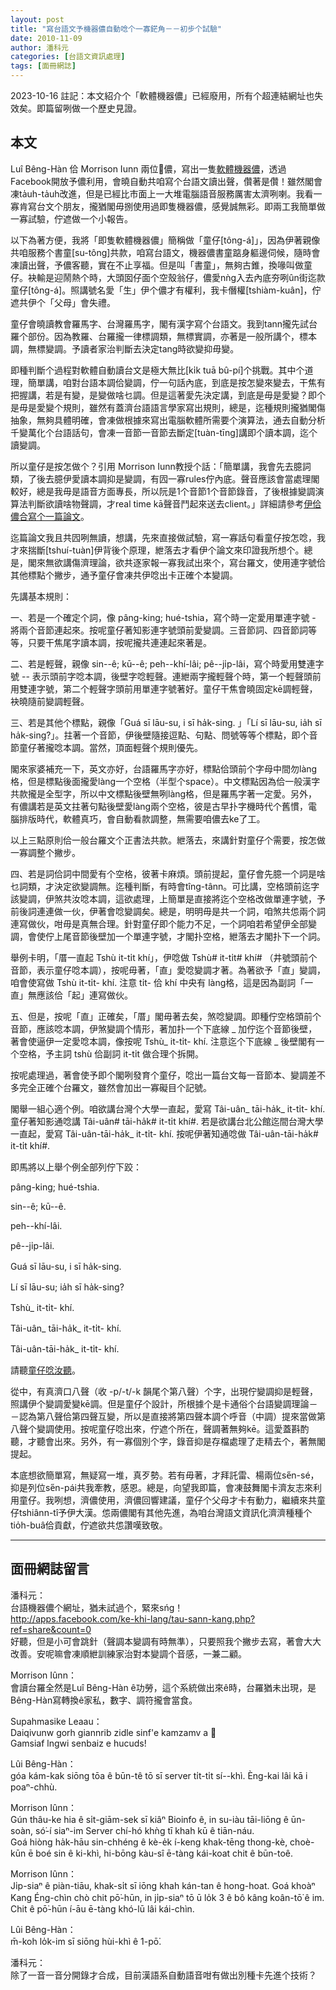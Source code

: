 ```yaml
---
layout: post
title: "寫台語文予機器儂自動唸个一寡鋩角－－初步个試驗"
date: 2010-11-09
author: 潘科元
categories: [台語文資訊處理]
tags: [面冊網誌]
---
```


2023-10-16 註記：本文紹介个「軟體機器儂」已經廢用，所有个超連結網址也失效矣。即篇留咧做一个歷史見證。

## 本文

Luî Bêng-Hàn 佮 Morrison Iunn 兩位𠢕儂，寫出一隻[軟體機器儂](https://apps.facebook.com/ke-khi-lang/tau-sann-kang.php?ref=share&count=0)，透過Facebook開放予儂利用，會曉自動共咱寫个台語文讀出聲，儹著是儹！雖然閣會凍ta̍uh-ta̍uh改進，但是已經比市面上一大堆電腦語音服務厲害太濟咧喇。我看一寡肯寫台文个朋友，攏猶閣毋捌使用過即隻機器儂，感覺誠無彩。即兩工我簡單做一寡試驗，佇遮做一个小報告。

以下為著方便，我將「即隻軟體機器儂」簡稱做「童仔[tông-á]」，因為伊著親像共咱服務个書童[su-tông]共款，咱寫台語文，機器儂書童踮身軀邊伺候，隨時會凍讀出聲，予儂客聽，實在不止享福。但是叫「書童」，無夠古錐，換喙叫做童仔。袂輸是迎鬧熱个時，大頭囡仔面个空殼翁仔，儂愛nǹg入去內底夯咧ûn街迄款童仔[tông-á]。照講號名愛「生」伊个儂才有權利，我卡僭權[tshiàm-kuân]，佇遮共伊个「父母」會失禮。

童仔會曉讀教會羅馬字、台灣羅馬字，閣有漢字寫个台語文。我到tann攏先試台羅个部份。因為教羅、台羅攏一律標調類，無標實調，亦著是一般所講个，標本調，無標變調。予讀者家治判斷去決定tang時欲變抑毋變。

即種判斷个過程對軟體自動讀台文是極大無比[ki̍k tuā bû-pí]个挑戰。其中个道理，簡單講，咱對台語本調佮變調，佇一句話內底，到底是按怎變來變去，干焦有把握講，若是有變，是變做啥乜調。但是這著愛先決定講，到底是毋是愛變？即个是毋是愛變个規則，雖然有蓋濟台語語言學家寫出規則，總是，迄種規則攏猶閣傷抽象，無夠具體明確，會凍做根據來寫出電腦軟體所需要个演算法，通去自動分析千變萬化个台語話句，會凍一音節一音節去斷定[tuàn-tīng]講即个讀本調，迄个讀變調。

所以童仔是按怎做个？引用 Morrison Iunn教授个話：「簡單講，我會先去臆詞類，了後去臆伊愛讀本調抑是變調，有囥一寡rules佇內底。聲音應該會當處理閣較好，總是我毋是語音方面專長，所以阮是1个音節1个音節錄音，了後根據變調演算法判斷欲讀啥物聲調，才real time kā聲音鬥起來送去client。」詳細請參考[伊佮儂合寫个一篇論文](https://l.facebook.com/l.php?u=http%3A%2F%2Fiug.csie.dahan.edu.tw%2Fiug%2FUngian%2FChokphin%2FLunbun%2Fpiantiau%2Fclc-piantiau.asp%3Ffbclid%3DIwAR1AjdGxs8He4q4E3XMGtCG5Nw3IQE2yVr9HbpGXTyAPQ_8VU4D_TCa9bnE&h=AT1Z9xOhMAPXoLITQh4xdKh2_NpKykK5nzRNxgAFZj-67GJrQCV56Rt7eZGZv8Ct5nJOOxMXemANSGaTlQttVo7-Y3SMEZYECfRpB89bKZYEwEVXx6vEG08FcdRSwG5OuoGHqU3NNIPfD88AO2mJJSGPHXkDAuKd)。

迄篇論文我且共囥咧無讀，想講，先來直接做試驗，寫一寡話句看童仔按怎唸，我才來揣斷[tshuí-tuàn]伊背後个原理，紲落去才看伊个論文來印證我所想个。總是，閣來無欲講傷濟理論，欲共逐家報一寡我試出來个，寫台羅文，使用連字號佮其他標點个撇步，通予童仔會凍共伊唸出卡正確个本變調。

先講基本規則：

一、若是一个確定个詞，像 pâng-king; hué-tshia，寫个時一定愛用單連字號 - 將兩个音節連起來。按呢童仔著知影連字號頭前愛變調。三音節詞、四音節詞等等，只要干焦尾字讀本調，按呢攏共連連起來著是。

二、若是輕聲，親像 sin\--ê; kū\--ê; peh\--khí-lâi; pê\--ji̍p-lâi，寫个時愛用雙連字號 \-- 表示頭前字唸本調，後壁字唸輕聲。連紲兩字攏輕聲个時，第一个輕聲頭前用雙連字號，第二个輕聲字頭前用單連字號著好。童仔干焦會曉固定kē調輕聲，袂曉隨前變調輕聲。

三、若是其他个標點，親像「Guá sī lāu-su, i sī ha̍k-sing. 」「Lí sī lāu-su, ia̍h sī ha̍k-sing?」。拄著一个音節，伊後壁隨接逗點、句點、問號等等个標點，即个音節童仔著攏唸本調。當然，頂面輕聲个規則優先。

閣來家婆補充一下，英文亦好，台語羅馬字亦好，標點佮頭前个字母中間勿làng格，但是標點後面攏愛làng一个空格（半型个space）。中文標點因為佮一般漢字共款攏是全型字，所以中文標點後壁無咧làng格，但是羅馬字著一定愛。另外，有儂講若是英文拄著句點後壁愛làng兩个空格，彼是古早扑字機時代个舊慣，電腦排版時代，軟體真巧，會自動看款調整，無需要咱儂去ke了工。

以上三點原則佮一般台羅文个正書法共款。紲落去，來講針對童仔个需要，按怎做一寡調整个撇步。

四、若是詞佮詞中間愛有个空格，彼著卡麻煩。頭前提起，童仔會先臆一个詞是啥乜詞類，才決定欲變調無。迄種判斷，有時會tîng-tânn。可比講，空格頭前迄字該變調，伊煞共汝唸本調，這欲處理，上簡單是直接將迄个空格改做單連字號，予前後詞連連做一伙，伊著會唸變調矣。總是，明明毋是共一个詞，咱煞共怹兩个詞連寫做伙，咁毋是真無合理。針對童仔即个能力不足，一个詞咱若希望伊全部變調，會使佇上尾音節後壁加一个單連字號，才閣扑空格，紲落去才閣扑下一个詞。

舉例卡明，「厝一直起 Tshù it-ti̍t khí」，伊唸做 Tshù# it-ti̍t# khí# （井號頭前个音節，表示童仔唸本調），按呢毋著，「直」愛唸變調才著。為著欲予「直」變調，咱會使寫做 Tshù it-ti̍t- khí. 注意 ti̍t- 佮 khí 中央有 làng格，這是因為副詞「一直」無應該佮「起」連寫做伙。

五、但是，按呢「直」正確矣，「厝」閣毋著去矣，煞唸變調。即種佇空格頭前个音節，應該唸本調，伊煞變調个情形，著加扑一个下底線 _ 加佇迄个音節後壁，著會使逼伊一定愛唸本調，像按呢 Tshù_ it-ti̍t- khí. 注意迄个下底線 _ 後壁閣有一个空格，予主詞 tshù 佮副詞 it-ti̍t 做合理个拆開。

按呢處理過，著會使予即个閣咧發育个童仔，唸出一篇台文每一音節本、變調差不多完全正確个台羅文，雖然會加出一寡礙目个記號。

閣舉一組心適个例。咱欲講台灣个大學一直起，愛寫 Tâi-uân_ tāi-ha̍k_ it-ti̍t- khí. 童仔著知影通唸講 Tâi-uân# tāi-ha̍k# it-ti̍t khí#. 若是欲講台北公館迄間台灣大學一直起，愛寫 Tâi-uân-tāi-ha̍k_ it-ti̍t- khí. 按呢伊著知通唸做 Tâi-uân-tāi-ha̍k# it-ti̍t khí#.

即馬將以上舉个例全部列佇下跤：

pâng-king; hué-tshia.

sin\--ê; kū\--ê.

peh\--khí-lâi.

pê\--ji̍p-lâi.

Guá sī lāu-su, i sī ha̍k-sing.

Lí sī lāu-su; ia̍h sī ha̍k-sing?

Tshù_ it-ti̍t- khí.

Tâi-uân_ tāi-ha̍k_ it-ti̍t- khí.

Tâi-uân-tāi-ha̍k_ it-ti̍t- khí.

請聽[童仔唸汝聽](https://l.facebook.com/l.php?u=http%3A%2F%2Fwww.taibun.tw%2FSoundPlayerAction.do%3Fcontent%3D%2522%2520%2520%2520pang5-keng%253B%2520hoe2-chhia.%2520sin--e5%253B%2520ku7--e5.%2520peh--khi2-lai5.%2520pe5--jip8-lai5.%2520Goa2%2520si7%2520lau7-su%252C%2520i%2520si7%2520hak8-seng.%2520Li2%2520si7%2520lau7-su%253B%2520iah8%2520si7%2520hak8-seng%253F%2520Chhu3_%2520it-tit8-%2520khi2.%2520Tai5-oan5_%2520tai7-hak8_%2520it-tit8-%2520khi2.%2520Tai5-oan5-tai7-hak8_%2520it-tit8-%2520khi2.%2522%26c%26fbclid%3DIwAR38tcmGCuIPLm2pc55nZJ6Pmi91wF12fn0Ifwuaxqz4yVgQChhrtHJtEMI&h=AT0xfwyKHvFbVuhGKt7K42o-cil-l2cbQmk9NJgFRzk6uK4CXh1u-aGiNFyo1W_IqmMyeh8_ZE-eoCFtwxPuqnAc-GBGupW9KfleUd86Eoj_-IDwyU5LV8v8FCibSzx0PFH4Wer3r70kkhyQLteq_9Pk5D16KpYE)。

從中，有真濟口八聲（收 -p/-t/-k 韻尾个第八聲）个字，出現佇變調抑是輕聲，照講伊个變調愛變kē調。但是童仔个設計，所根據个是卡通俗个台語變調理論－－認為第八聲佮第四聲互變，所以是直接將第四聲本調个呼音（中調）提來當做第八聲个變調使用。按呢童仔唸出來，佇遮个所在，聲調著無夠kē。這愛蓋斟酌聽，才聽會出來。另外，有一寡個別个字，錄音抑是存檔處理了走精去个，著無閣提起。

本底想欲簡單寫，無疑寫一堆，真歹勢。若有毋著，才拜託雷、楊兩位se̋n-sé，抑是列位se̋n-pái共我牽教，感恩。總是，向望我即篇，會凍鼓舞閣卡濟友志來利用童仔。我咧想，濟儂使用，濟儂回響建議，童仔个父母才卡有動力，繼續來共童仔tshiânn-tî予伊大漢。怹兩儂閣有其他先進，為咱台灣語文資訊化濟濟種種个tio̍h-buâ佮貢獻，佇遮欲共怹讚嘆致敬。

---

## 面冊網誌留言

潘科元：  
台語機器儂个網址，猶未試過个，緊來sńg！  
http://apps.facebook.com/ke-khi-lang/tau-sann-kang.php?ref=share&count=0  
好聽，但是小可會跳針（聲調本變調有時無準），只要照我个撇步去寫，著會大大改善。安呢嘛會凍順紲訓練家治對本變調个音感，一兼二顧。

Morrison Iûnn：  
會讀台羅全然是Luî Bêng-Hàn ê功勞，這个系統做出來ê時，台羅猶未出現，是 Bêng-Hàn寫轉換ê家私，數字、調符攏會當食。

Supahmasike Leaau：  
Daiqivunw gorh giannrib zidle sinf'e kamzamv a 🙂  
Gamsiaf lngwi senbaiz e hucuds!

Lûi Bêng-Hàn：  
góa kám-kak siōng tōa ê būn-tê tō sī server ti̍t-ti̍t sí\--khì. Èng-kai lâi kā i poaⁿ-chhù.

Morrison Iûnn：  
Gún thâu-ke hia ê si̍t-giām-sek sī kiâⁿ Bioinfo ê, in su-iàu tāi-liōng ê ūn-soàn, só͘-í siaⁿ-im Server chí-hó khǹg tī khah kū ê tiān-náu.  
Goá hiòng ha̍k-hāu sin-chhéng ê kè-e̍k í-keng khak-tēng thong-kè, choè-kūn ē boé sin ê ki-khì, hi-bōng kàu-sî ē-tàng kái-koat chit ê būn-toê.

Morrison Iûnn：  
Ji̍p-siaⁿ ê piàn-tiāu, khak-si̍t sī iōng khah kán-tan ê hong-hoat. Goá khoàⁿ Kang Éng-chìn chò chit pō͘-hūn, in ji̍p-siaⁿ tō ū lo̍k 3 ê bô kâng koân-tō͘ ê im.  
Chit ê pō͘-hūn í-āu ē-tàng khó-lū lâi kái-chìn.

Lûi Bêng-Hàn：  
m̄-koh lo̍k-im sī siōng hùi-khì ê 1-pō͘.

潘科元：  
除了一音一音分開錄才合成，目前漢語系自動語音咁有做出別種卡先進个技術？
